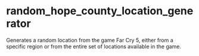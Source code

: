 # random_hope_county_location_generator
Generates a random location from the game Far Cry 5, either from a specific region or from the entire set of locations available in the game.
